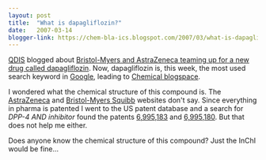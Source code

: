 ```yaml
---
layout: post
title:  "What is dapagliflozin?"
date:   2007-03-14
blogger-link: https://chem-bla-ics.blogspot.com/2007/03/what-is-dapagliflozin.html
---
```


[QDIS](http://www.qdinformation.com/qdisblog) blogged about [Bristol-Myers and AstraZeneca teaming up for a new drug called
dapagliflozin](http://www.qdinformation.com/qdisblog/2007/01/11/bristol-myers-and-astrazeneca-in-1-billion-drug-pact/). Now,
dapagliflozin is, this week, the most used search keyword in [Google](http://www.google.com/), leading to
[Chemical blogspace](http://wiki.cubic.uni-koeln.de/cb/).

I wondered what the chemical structure of this compound is. The [AstraZeneca](http://www.astrazeneca.com/) and
[Bristol-Myers Squibb](http://www.bms.com/) websites don't say. Since everything in pharma is patented I went to the US
patent database and a search for *DPP-4 AND inhibitor* found the patents [6,995,183](http://patft.uspto.gov/netacgi/nph-Parser?Sect1=PTO2&Sect2=HITOFF&p=1&u=%2Fnetahtml%2FPTO%2Fsearch-bool.html&r=1&f=G&l=50&co1=AND&d=PTXT&s1=DPP-4&s2=inhibitor&OS=DPP-4+AND+inhibitor&RS=DPP-4+AND+inhibitor)
and [6,995,180](http://patft.uspto.gov/netacgi/nph-Parser?Sect1=PTO2&Sect2=HITOFF&p=1&u=%2Fnetahtml%2FPTO%2Fsearch-bool.html&r=2&f=G&l=50&co1=AND&d=PTXT&s1=DPP-4&s2=inhibitor&OS=DPP-4+AND+inhibitor&RS=DPP-4+AND+inhibitor).
But that does not help me either.

Does anyone know the chemical structure of this compound? Just the InChI would be fine...
